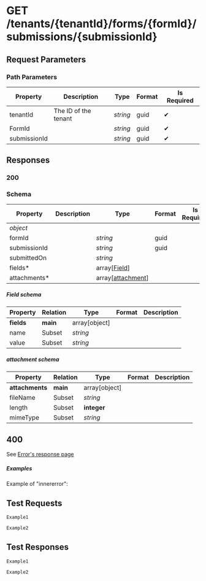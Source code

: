 # **GET**   /tenants/{tenantId}/forms/{formId}/submissions/{submissionId}

## __Request Parameters__

### Path Parameters

   | Property     | Description          | Type     | Format | Is Required |
   | ------------ | -------------------- | -------- | ------ | ----------- |
   | tenantId     | The ID of the tenant | _string_ | guid   | ✔           |
   | FormId       |                      | _string_ | guid   | ✔           |
   | submissionId |                      | _string_ | guid   | ✔           |

## __Responses__

### __200__

### Schema

| Property     | Description | Type          | Format | Is Required |
| ------------ | ----------- | ------------- | ------ | ----------- |
| _object_     |             |               |        |             |
| formId       |             | _string_      | guid   |             |
| submissionId |             | _string_      | guid   |             |
| submittedOn  |             | _string_      |        |             |
| fields*      |             | array[[Field](#field-schema)] |        |             |
| attachments* |             | array[[attachment](#attachment-schema)] |        |             |

##### Field schema

| Property        | Relation | Type          | Format | Description |
| --------------- | -------- | ------------- | ------ | ----------- |
| __fields__      | __main__ | array[object] |        |             |
| name            | Subset   | _string_      |        |             |
| value           | Subset   | _string_      |        |             |

##### attachment schema

| Property        | Relation | Type          | Format | Description |
| --------------- | -------- | ------------- | ------ | ----------- |
| __attachments__ | __main__ | array[object] |        |             |
| fileName        | Subset   | _string_      |        |             |
| length          | Subset   | __integer__   |        |             |
| mimeType        | Subset   | _string_      |        |             |

## 400

See [Error's response page](errors.md)

##### Examples

Example of "innererror":

## __Test Requests__

```cURL tab= 
Example1
```

```C# tab=
Example2
```

## __Test Responses__

```cURL tab= 
Example1
```

```C# tab=
Example2
```
